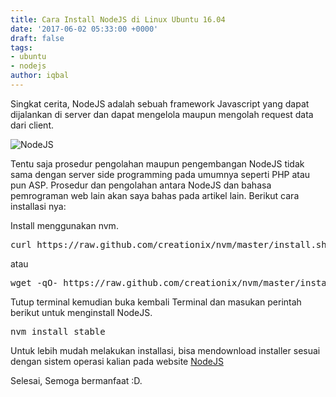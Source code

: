 ```yaml
---
title: Cara Install NodeJS di Linux Ubuntu 16.04
date: '2017-06-02 05:33:00 +0000'
draft: false
tags:
- ubuntu
- nodejs
author: iqbal
---
```


Singkat cerita, NodeJS adalah sebuah framework Javascript yang dapat dijalankan di server dan dapat mengelola maupun mengolah request data dari client.

![NodeJS](https://earth-id-jkt-1.bal.web.id/assets/gambar/2017/nodejs-img.png)

Tentu saja prosedur pengolahan maupun pengembangan NodeJS tidak sama dengan server side programming pada umumnya seperti PHP atau pun ASP. Prosedur dan pengolahan antara NodeJS dan bahasa pemrograman web lain akan saya bahas pada artikel lain.
Berikut cara installasi nya:

Install menggunakan nvm.

<pre>
curl https://raw.github.com/creationix/nvm/master/install.sh | sh
</pre>

atau

<pre>
wget -qO- https://raw.github.com/creationix/nvm/master/install.sh | sh
</pre>

Tutup terminal kemudian buka kembali Terminal dan masukan perintah berikut untuk menginstall NodeJS.

<pre>
nvm install stable
</pre>

Untuk lebih mudah melakukan installasi, bisa mendownload installer sesuai dengan sistem operasi kalian pada website [NodeJS](https://nodejs.org)

Selesai, Semoga bermanfaat :D.
